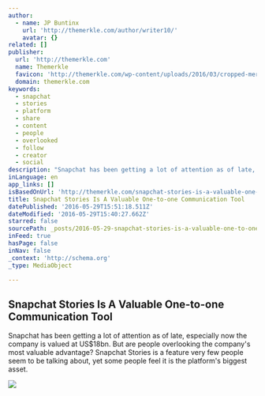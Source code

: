 ```yaml
---
author:
  - name: JP Buntinx
    url: 'http://themerkle.com/author/writer10/'
    avatar: {}
related: []
publisher:
  url: 'http://themerkle.com'
  name: Themerkle
  favicon: 'http://themerkle.com/wp-content/uploads/2016/03/cropped-merkle-white-1-192x192.png'
  domain: themerkle.com
keywords:
  - snapchat
  - stories
  - platform
  - share
  - content
  - people
  - overlooked
  - follow
  - creator
  - social
description: "Snapchat has been getting a lot of attention as of late, especially now the company is valued at US$18bn. But are people overlooking the company's most valuable advantage? Snapchat Stories is a feature very few people seem to be talking about, yet some people feel it is the platform's biggest asset."
inLanguage: en
app_links: []
isBasedOnUrl: 'http://themerkle.com/snapchat-stories-is-a-valuable-one-to-one-communication-tool/'
title: Snapchat Stories Is A Valuable One-to-one Communication Tool
datePublished: '2016-05-29T15:51:18.511Z'
dateModified: '2016-05-29T15:40:27.662Z'
starred: false
sourcePath: _posts/2016-05-29-snapchat-stories-is-a-valuable-one-to-one-communication-tool.md
inFeed: true
hasPage: false
inNav: false
_context: 'http://schema.org'
_type: MediaObject

---
```

<article style=""><h1>Snapchat Stories Is A Valuable One-to-one Communication Tool</h1><p>Snapchat has been getting a lot of attention as of late, especially now the company is valued at US$18bn. But are people overlooking the company's most valuable advantage? Snapchat Stories is a feature very few people seem to be talking about, yet some people feel it is the platform's biggest asset.</p><img src="http://themerkle.com/wp-content/uploads/2016/05/Snapchat-Stories.jpeg" /></article>